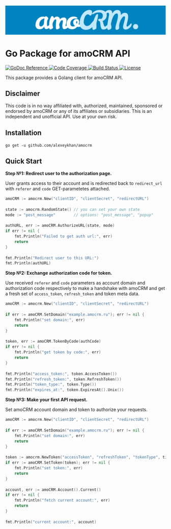 ![Go Package for amoCRM API](.github/logo.png?raw=true)

# Go Package for amoCRM API 

<p>
    <a href="https://pkg.go.dev/github.com/alexeykhan/amocrm">
        <img src="https://img.shields.io/badge/pkg.go.dev-reference-00ADD8?logo=go&logoColor=white" alt="GoDoc Reference">
    </a>
    <a href="https://github.com/alexeykhan/amocrm">
        <img src="https://img.shields.io/badge/codecov-98%25-success?logo=codecov&logoColor=white" alt="Code Coverage">
    </a>
    <a href="https://github.com/alexeykhan/amocrm">
        <img src="https://img.shields.io/badge/build-passes-success?logo=travis-ci&logoColor=white" alt="Build Status">
    </a>
    <a href="https://pkg.go.dev/github.com/alexeykhan/amocrm">
        <img src="https://img.shields.io/badge/licence-MIT-success" alt="License">
    </a>
</p> 

This package provides a Golang client for amoCRM API.


## Disclaimer

This code is in no way affiliated with, authorized, maintained, sponsored 
or endorsed by amoCRM or any of its affiliates or subsidiaries. This is an 
independent and unofficial API. Use at your own risk.

## Installation

`go get -u github.com/alexeykhan/amocrm`

## Quick Start

**Step №1: Redirect user to the authorization page.**

User grants access to their account and is redirected back to 
`redirect_url` with `referer` and `code` GET-parametetes attached.

```go
amoCRM := amocrm.New("clientID", "clientSecret", "redirectURL")

state := amocrm.RandomState() // you can set your own state
mode := "post_message"        // options: "post_message", "popup"

authURL, err := amoCRM.AuthorizeURL(state, mode)
if err != nil {
    fmt.Println("Failed to get auth url:", err)
    return
}

fmt.Println("Redirect user to this URL:")
fmt.Println(authURL)
```

**Step №2: Exchange authorization code for token.**

Use received `referer` and `code` parameters as account domain and
authorization code respectively to make a handshake with amoCRM and
get a fresh set of `access_token`, `refresh_token` and token meta data. 

```go
amoCRM := amocrm.New("clientID", "clientSecret", "redirectURL")

if err := amoCRM.SetDomain("example.amocrm.ru"); err != nil {
    fmt.Println("set domain:", err)
    return
}

token, err := amoCRM.TokenByCode(authCode)
if err != nil {
    fmt.Println("get token by code:", err)
    return
}

fmt.Println("access_token:", token.AccessToken())
fmt.Println("refresh_token:", token.RefreshToken())
fmt.Println("token_type:", token.Type())
fmt.Println("expires_at:", token.ExpiresAt().Unix())
```

**Step №3: Make your first API request.**

Set amoCRM account domain and token to authorize your requests.

```go
amoCRM := amocrm.New("clientID", "clientSecret", "redirectURL")

if err := amoCRM.SetDomain("example.amocrm.ru"); err != nil {
    fmt.Println("set domain:", err)
    return
}

token := amocrm.NewToken("accessToken", "refreshToken", "tokenType", time.Now())
if err := amoCRM.SetToken(token); err != nil {
    fmt.Println("set token:", err)
    return
}

account, err := amoCRM.Account().Current()
if err != nil {
    fmt.Println("fetch current account:", err)
    return
}

fmt.Println("current account:", account)
```